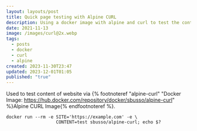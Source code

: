 ```yaml
---
layout: layouts/post
title: Quick page testing with Alpine CURL
description: Using a docker image with alpine and curl to test the content of a web page
date: 2021-11-13
image: /images/curl@2x.webp
tags:
  - posts
  - docker
  - curl
  - alpine
created: 2023-11-30T23:47
updated: 2023-12-01T01:05
published: "true"
---
```


Used to test content of website via {% footnoteref "alpine-curl" "Docker Image: <a href='https://hub.docker.com/repository/docker/sbusso/alpine-curl'>https://hub.docker.com/repository/docker/sbusso/alpine-curl</a>" %}Alpine CURL Image{% endfootnoteref %}.

```shell
docker run --rm -e SITE='https://example.com' -e \
                   CONTENT=test sbusso/alpine-curl; echo $?
```